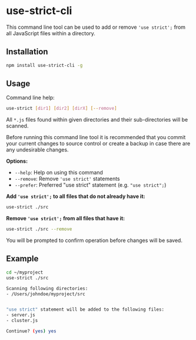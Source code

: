 use-strict-cli
==============
This command line tool can be used to add or remove `'use strict';`
from all JavaScript files within a directory.

## Installation

```bash
npm install use-strict-cli -g
```

## Usage

Command line help:
```bash
use-strict [dir1] [dir2] [dirX] [--remove]
```

All `*.js` files found within given directories and
their sub-directories will be scanned.

Before running this command line tool it is recommended
that you commit your current changes to source control
or create a backup in case there are any undesirable
changes.

**Options:**
- `--help`: Help on using this command
- `--remove`: Remove `'use strict'` statements
- `--prefer`: Preferred "use strict" statement (e.g. `"use strict";`)

**Add `'use strict';` to all files that do not already have it:**
```bash
use-strict ./src
```

**Remove `'use strict';` from all files that have it:**
```bash
use-strict ./src --remove
```

You will be prompted to confirm operation before changes will be saved.

## Example

```bash
cd ~/myproject
use-strict ./src

Scanning following directories:
- /Users/johndoe/myproject/src


"use strict" statement will be added to the following files:
- server.js
- cluster.js

Continue? (yes) yes
```